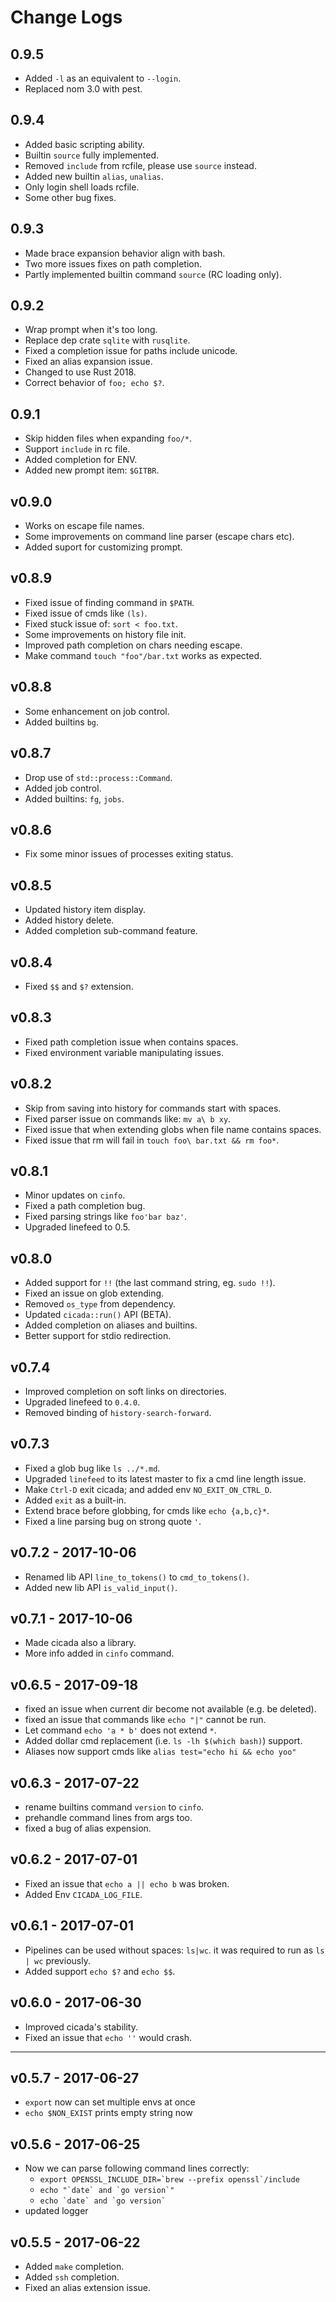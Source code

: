 # Change Logs

## 0.9.5

- Added `-l` as an equivalent to `--login`.
- Replaced nom 3.0 with pest.

## 0.9.4

- Added basic scripting ability.
- Builtin `source` fully implemented.
- Removed `include` from rcfile, please use `source` instead.
- Added new builtin `alias`, `unalias`.
- Only login shell loads rcfile.
- Some other bug fixes.

## 0.9.3

- Made brace expansion behavior align with bash.
- Two more issues fixes on path completion.
- Partly implemented builtin command `source` (RC loading only).

## 0.9.2

- Wrap prompt when it's too long.
- Replace dep crate `sqlite` with `rusqlite`.
- Fixed a completion issue for paths include unicode.
- Fixed an alias expansion issue.
- Changed to use Rust 2018.
- Correct behavior of `foo; echo $?`.

## 0.9.1

- Skip hidden files when expanding `foo/*`.
- Support `include` in rc file.
- Added completion for ENV.
- Added new prompt item: `$GITBR`.

## v0.9.0

- Works on escape file names.
- Some improvements on command line parser (escape chars etc).
- Added suport for customizing prompt.

## v0.8.9

- Fixed issue of finding command in `$PATH`.
- Fixed issue of cmds like `(ls)`.
- Fixed stuck issue of: `sort < foo.txt`.
- Some improvements on history file init.
- Improved path completion on chars needing escape.
- Make command `touch "foo"/bar.txt` works as expected.

## v0.8.8

- Some enhancement on job control.
- Added builtins `bg`.

## v0.8.7

- Drop use of `std::process::Command`.
- Added job control.
- Added builtins: `fg`, `jobs`.

## v0.8.6

- Fix some minor issues of processes exiting status.

## v0.8.5

- Updated history item display.
- Added history delete.
- Added completion sub-command feature.

## v0.8.4

- Fixed `$$` and `$?` extension.

## v0.8.3

- Fixed path completion issue when contains spaces.
- Fixed environment variable manipulating issues.

## v0.8.2

- Skip from saving into history for commands start with spaces.
- Fixed parser issue on commands like: `mv a\ b xy`.
- Fixed issue that when extending globs when file name contains spaces.
- Fixed issue that rm will fail in `touch foo\ bar.txt && rm foo*`.

## v0.8.1

- Minor updates on `cinfo`.
- Fixed a path completion bug.
- Fixed parsing strings like `foo'bar baz'`.
- Upgraded linefeed to 0.5.

## v0.8.0

- Added support for `!!` (the last command string, eg. `sudo !!`).
- Fixed an issue on glob extending.
- Removed `os_type` from dependency.
- Updated `cicada::run()` API (BETA).
- Added completion on aliases and builtins.
- Better support for stdio redirection.

## v0.7.4

- Improved completion on soft links on directories.
- Upgraded linefeed to `0.4.0`.
- Removed binding of `history-search-forward`.

## v0.7.3

- Fixed a glob bug like `ls ../*.md`.
- Upgraded `linefeed` to its latest master to fix a cmd line length issue.
- Make `Ctrl-D` exit cicada; and added env `NO_EXIT_ON_CTRL_D`.
- Added `exit` as a built-in.
- Extend brace before globbing, for cmds like `echo {a,b,c}*`.
- Fixed a line parsing bug on strong quote `'`.

## v0.7.2 - 2017-10-06

- Renamed lib API `line_to_tokens()` to `cmd_to_tokens()`.
- Added new lib API `is_valid_input()`.

## v0.7.1 - 2017-10-06

- Made cicada also a library.
- More info added in `cinfo` command.

## v0.6.5 - 2017-09-18

- fixed an issue when current dir become not available (e.g. be deleted).
- fixed an issue that commands like `echo "|"` cannot be run.
- Let command `echo 'a * b'` does not extend `*`.
- Added dollar cmd replacement (i.e. `ls -lh $(which bash)`) support.
- Aliases now support cmds like `alias test="echo hi && echo yoo"`

## v0.6.3 - 2017-07-22

- rename builtins command `version` to `cinfo`.
- prehandle command lines from args too.
- fixed a bug of alias expension.

## v0.6.2 - 2017-07-01

- Fixed an issue that `echo a || echo b` was broken.
- Added Env `CICADA_LOG_FILE`.

## v0.6.1 - 2017-07-01

- Pipelines can be used without spaces: `ls|wc`. it was required to run as
  `ls | wc` previously.
- Added support `echo $?` and `echo $$`.

## v0.6.0 - 2017-06-30

- Improved cicada's stability.
- Fixed an issue that `echo ''` would crash.


-------------------------------------------


## v0.5.7 - 2017-06-27

- `export` now can set multiple envs at once
- `echo $NON_EXIST` prints empty string now

## v0.5.6 - 2017-06-25

- Now we can parse following command lines correctly:
    - ``` export OPENSSL_INCLUDE_DIR=`brew --prefix openssl`/include ```
    - ``` echo "`date` and `go version`" ```
    - ``` echo `date` and `go version` ```
- updated logger

## v0.5.5 - 2017-06-22

- Added `make` completion.
- Added `ssh` completion.
- Fixed an alias extension issue.

